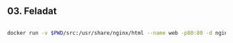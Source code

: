 ## 03. Feladat

```bash

docker run -v $PWD/src:/usr/share/nginx/html --name web -p80:80 -d nginx

```
